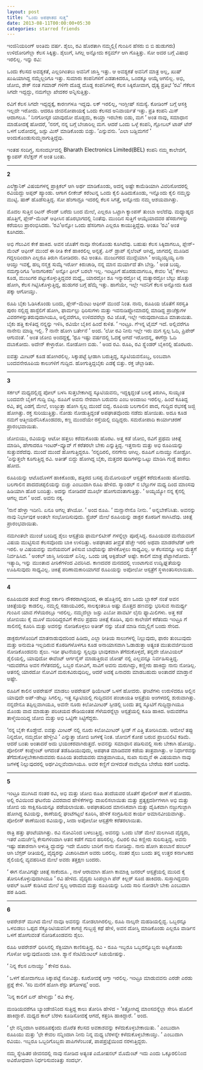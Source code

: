 ```yaml
---
layout: post
title: "ಒಂದು ಅಪಘಾತದ ಸುತ್ತ"
date: 2013-08-11T00:00:00+05:30
categories: starred friends
---
```

ಇಂಜಿನಿಯರಿಂಗ್ ಅಂತಿಮ ವರ್ಷ. ಶೈಲು, ರವಿ ಹೊರತಾಗಿ ನಮ್ಮಲ್ಲಿ( ಗುಂಪಿನ ಹೆಸರು ಬಿ ಬಿ
ಹುಡುಗರು) ಉಳಿದೋರಿಗೆಲ್ಲಾ ಕೆಲಸ ಸಿಕ್ಕಿತ್ತು. ಶೈಲುಗೆ, ಸಿಗಲ್ಲ ಅನ್ನೋದು ಕನ್ಫರ್ಮ್
ಆಗಿ ಗೊತ್ತಿತ್ತು. ಸೋ ಅದರ ಬಗ್ಗೆ ವಿಷಾಧ ಇರಲಿಲ್ಲ. ಇನ್ನು ರವಿ:
<!--more-->
ಒಂದು ಕೆಲಸದ ಅವಶ್ಯಕತೆ, ಎಲ್ಲರಿಗಿಂತಲು ಅವನಿಗೆ ಜಾಸ್ತಿ ಇತ್ತು. ಆ ಅವಶ್ಯಕತೆ ಅವನಿಗೆ
ಮಾತ್ರ ಅಲ್ಲ, ಖುಷ್ ಖುಷಿಯಾಗಿದ್ದ ನಮ್ಮೆಲ್ಲರಿಗೂ ಇತ್ತು. ಸುಮಾರು ಕಂಪನಿಗಳಿಗೆ
ಎಡತಾಕಿದರೂ, ಒಂದಕ್ಕೂ ಆಯ್ಕೆ ಆಗಲಿಲ್ಲ. ಅಭಿ, ಜೋಬಿ, ಶೇಕ್ ನಂತ ಗಮಾಡ್ ಗಳಿಗೇ ದೊಡ್ಡ
ದೊಡ್ಡ ಕಂಪನಿಗಳಲ್ಲಿ ಕೆಲಸ ಸಿಕ್ಕಿರೋವಾಗ, ಧೈತ್ಯ ಪ್ರತಿಭೆ ‘ರವಿ’ ಗೆಕೆಲಸ ಸಿಗದೇ
ಇದ್ದದ್ದು, ನಮಗೆಲ್ಲಾ ಖೇದಕರ ಅನ್ನಿಸುತ್ತಿತ್ತು.

ರವಿಗೆ ಕೆಲಸ ಸಿಗದೇ ಇದ್ದದ್ದಕ್ಕೆ, ಕಾರಣಗಳೂ ಇದ್ದವು. ಲಕ್ ಇರಲಿಲ್ಲ, ಇಂಗ್ಲೀಷ್
ಸಮಸ್ಯೆ. ಕೋಡಿಂಗ್ ಬಗ್ಗೆ ಆಸಕ್ತಿ ಇಲ್ಲದೇ ಇರೋದು. ಆದರೂ ಜೀವನೋಪಾಯಕ್ಕೆ ಒಂದು ಕೆಲಸದ
ಅನಿವಾರ್ಯತೆ ಇತ್ತು. ಪ್ರತಿ ಕಂಪನಿ ಮಿಸ್ ಆದಾಗಲೂ. ‘ ನಿನಗೋಸ್ಕರ ಯಾವುದೋ ದೊಡ್ಡದು,
ಕಾಯ್ತಾ ಇರಬೇಕು ಬಿಡು, ಮಗ ’ ಅಂತ ನಾವು, ಸಮಾಧಾನ ಮಾಡೋದಕ್ಕೆ ಹೋದರೆ, ‘ನನಗೆ, ನನ್ನ
ಬಗ್ಗೆ ಬೇಜಾರಿಲ್ಲ ಮಗ. ಆದರೆ ಒಂದು ಒಳ್ಳೆ ಕಂಪನಿ, ಗ್ಲೋಬಲ್ ಟಾಪ್ ಟೆನ್ ಒಳಗೆ
ಬರೋದನ್ನ, ಜಸ್ಟು ಮಿಸ್ ಮಾಡಿಕೊಂಡು ಬಿಡ್ತು. ‘ಎನ್ನುವನು. ‘ಎಲಾ ಬಡ್ಡಿಮಗನೆ ’
ಅಂದುಕೊಂಡುಸುಮ್ಮನಾಗುತ್ತಿದ್ದೆವು.

ಇಂತಹ ಸಂದಿಗ್ಧ, ಸುಸಂದರ್ಭದಲ್ಲಿ Bharath Electronics Limited(BEL) ಕಂಪನಿ ನಮ್ಮ
ಕಾಲೇಜಿಗೆ, ಕ್ಯಾಂಪಸ್ ಸೆಲೆಕ್ಷನ್ ಗೆ ಅಂತ ಬಂತು.

* * * * *

**2**

ಎಲೆಕ್ಟ್ರಾನಿಕ್ ವಿಷಯಗಳನ್ನ ಪ್ರಾಕ್ಟಿಕಲ್ ಆಗಿ ಅರ್ಥ ಮಾಡಿಕೊಂಡು, ಅದನ್ನ ಅಷ್ಟೇ
ಕಾಮೆಡಿಯಾಗಿ ವಿವರಿಸೋದರಲ್ಲಿ ರವಿಯದ್ದು ಅಪ್ಪರ್ ಹ್ಯಾಂಡು. ಆಗಾಗ ಲೀಕೇಜ್ ಕರೆಂಟನ್ನ
ಒಂದು ಕೈಲಿ ಹಿಡಿದುಕೊಂಡು, ಇನ್ನೊಂದು ಕೈಲಿ ನಮ್ಮನ್ನು ಮುಟ್ಟಿ. ಷಾಕ್
ಹೊಡೆಸುತ್ತಿದ್ದ. ಸೋ ಹೆಂಗಾದ್ರೂ ಇದರಲ್ಲಿ ಕೆಲಸ ಸಿಗತ್ತೆ, ಅನ್ನೋದು ನಮ್ಮ
ಆಶಯವಾಗಿತ್ತು.

ಮೊದಲ ಸುತ್ತಿನ ರಿಟನ್ ರೌಂಡ್ ಬರೆದು ಬಂದ ಮೇಲೆ, ಎಲ್ಲರೂ ಒಟ್ಟಾಗಿ ಕ್ಯಾಂಪಸ್ ತುಂಬಾ
ಅಲೆದೆವು. ಮಧ್ಯಾಹ್ನದ ಹೊತ್ತಿಗೆ, ಪ್ಲೇಸ್-ಮೆಂಟ್ ಆಫೀಸಿನ ಹೊರಭಾಗದಲ್ಲಿ ನಿಂತೆವು.
ಮುಂದಿನ ಸುತ್ತಿಗೆ ಆಯ್ಕೆಯಾದವರ ಹೆಸರುಗಳನ್ನು ಕರೆಯಲು ಪ್ರಾರಂಭಿಸಿದರು. ‘ರವಿ’ಅನ್ನೋ
ಒಂದು ಹೆಸರಿಗಾಗಿ ಎಲ್ಲರೂ ಕಾಯುತ್ತಿದ್ದೆವು. ಅಂತೂ ‘ರವಿ’ ಅಂತ ಕೂಗಿದರು.

ಅಭಿ ಗೆಲುವಿನ ಕೇಕೆ ಹಾಕಿದ. ಅವನ ಜೊತೆಗೆ ನಾವೂ ಸೇರಿಕೊಂಡು ಕೂಗಿದೆವು. ಬಹುಷಃ ಕೆಲಸ
ಸಿಕ್ಕಿದಾಗಲೂ, ಪ್ಲೇಸ್-ಮೆಂಟ್ ಆಫೀಸ್ ಮುಂದೆ ಈ ರೀತಿ ಕೇಕೆ ಹಾಕಿರಲಿಲ್ಲ ಅನ್ಸತ್ತೆ.
ಪಿನ್ ಡ್ರಾಪ್ ಸೈಲೆಂಟ್ ಆಗಿದ್ದ, ಜಾಗದಲ್ಲಿ ಮೂಡಿದ ಗದ್ದಲದಿಂದಾಗಿ ಎಲ್ಲರೂ ತಿರುಗಿ
ನೋಡಿದರು. ರವಿ ಅಂತೂ. ಮುಜುಗರದ ಮುದ್ದೆಯಾಗಿ ‘ ಅಯ್ಯಯ್ಯಯ್ಯ ಏನಾ ಆಯ್ತು ಇವಕ್ಕೆ,
ಹಲ್ಕ ನನ್ಮಕ್ಳ ಸುಮ್ಕೆ ಇರ್ರೋ ಕಿರುಚಾಡಿ, ನನ್ನ ಮಾನ ಮರ್ಯಾದೆ ತೆಗಿ ಬೇಡ್ರಿ. ’ ಅಂತ
ಬಯ್ದ. ನಮಗ್ಯಾರಿಗೂ ‘ಅನಾಗರಿಕರು’ ಅನ್ನೋ ಫೀಲ್ ಬರಲೇ ಇಲ್ಲ. ಇಂಟ್ರೂಗೆ ಹೊರಡುವಾಗಲೂ,
ಕೇವಲ ‘ಟೈ’ ಕೇಳಲು ಕೂಡ, ಮುಜುಗರ ಪಟ್ಟುಕೊಳ್ಳುತ್ತಿದ್ದವರ ಮಧ್ಯೆ,, ಯಾರದ್ದೋ ಶೂ
ಇನ್ಯಾರದ್ದೋ ಟೈ ಮತ್ಯಾರದ್ದೋ ಬೆಲ್ಟು ಹೊತ್ತು ಹೋಗಿ, ಕೆಲಸ ಗಿಟ್ಟಿಸಿಕೊಳ್ಳುತ್ತಿದ್ದ,
ಹುಡುಗರ ಬಗ್ಗೆ ಹೆಮ್ಮೆ ಇತ್ತು. ಹಾಗೆಯೇ, ಇಲ್ಲೇ ಇವನಿಗೆ ಕೆಲಸ ಅನ್ನೋದು ಕೂಡ ಪಕ್ಕಾ
ಆಗೋಯ್ತು.

ರೂಪಿ ಬೈಕು ಓಡಿಸಿಕೊಂಡು ಬಂದು, ಪ್ಲೇಸ್-ಮೆಂಟು ಆಫೀಸ್ ಮುಂದೆ ನಿಂತ. ನಾನು, ರೂಪಿಯ
ಜೊತೆಗೆ ಸರಸ್ವತಿ ಪುರಂ ನಲ್ಲಿದ್ದ ಹಾಸ್ಟೆಲಿಗೆ ಹೋಗಿ, ಫಾರ್ಮಲ್ಲು ಧಿರಿಸುಗಳು ಮತ್ತು
ಇವನುಡಿಪ್ಲೋಮಾದಲ್ಲಿ ಮಾಡಿದ್ದ ಪ್ರಾಜೆಕ್ಟುಗಳ ವಿವರಗಳನ್ನುತರುವುದಾಗಿಯೂ,
ಅಲ್ಲಿವರೆಗೂ, ಉಳಿದವರೆಲ್ಲಾ ರವಿ ಜೊತೆ, ಇಲ್ಲೇ ಇರುವುದಾಗಿಯೂ ಮಾತಾಯಿತು. ಬೈಕು ಹತ್ತಿ
ಕುಳಿತಿದ್ದ ನನ್ನನ್ನು ಇಳಿಸಿ, ರವಿಯೇ ಬೈಕಿನ ಹಿಂದೆ ಕುಳಿತ. ‘ ಇಂಟ್ರೂ. ಗೆಇನ್ನ ಟೈಮ್
ಇದೆ. ಅಲ್ಲಿವರೆಗೂ ನಾನೇನು ಮಾಡ್ಲಿ ಇಲ್ಲಿ. ? ನಾನೇ ಹೋಗಿ ಬರ್ತೇನೆ ’ ಅಂದ. ‘ಲೋ ರವಿ
ನೀನು ಇಲ್ಲೇ ಇರು ಮಗ ಸ್ವಲ್ಪ ಓದಿ, ಪ್ರಿಪೇರ್ ಆಗುವಂತೆ. ’ ಅಂತ ಜೋಬಿ ಅಂದದ್ದಕ್ಕೆ,
‘ಥೂ ಇಷ್ಟು ವರ್ಷದಲ್ಲಿ ಓದಕ್ಕೆ ಆಗದೆ ಇರೋದನ್ನ, ಈಗೆನ್ಲಾ ಓದಿ ದಬಾಕೋದು. ಅದೇನ್
ಕೇಳ್ತಾರೋ. ನೋಡೋಣ ಬಿಡು. ’ ಅಂದ ರವಿ. ರೂಪಿ, ರವಿ ಸ್ಪ್ಲೆಂಡರ್ ಬೈಕಿನಲ್ಲಿ ಹೊರಟರು.

ಐವತ್ತು ಮೀಟರ್ ಕೂಡ ಹೋಗಿರಲಿಲ್ಲ. ಸಿಕ್ಕಾಪಟ್ಟೆ ಸ್ಪೀಡಾಗಿ ಬರುತ್ತಿದ್ದ,
ಸ್ಕೂಟಿಯವನೊಬ್ಬ, ಲಂಬವಾಗಿ ಬಂದವನೇರೂಪಿಯ ಕಾಲುಗಳಿಗೆ ಗುದ್ದಿದ. ಹೋಗುತ್ತಿದ್ದಬೈಕು
ಎಡಕ್ಕೆ ಬಿತ್ತು. ರಕ್ತ ಚೆಲ್ಲಾಡಿತು.

* * * * *

**3**

ಸರ್ಕಲ್ ಮಧ್ಯದಲ್ಲಿದ್ದ ಪೋಲ್ ಬಳಸಿ ಸುತ್ತಬೇಕಾಗಿದ್ದ ಸ್ಕೂಟಿಯವನು, ಇದ್ದಕ್ಕಿದ್ದಂತೆ
ಬಲಕ್ಕೆ ತಿರುಗಿಸಿ, ಸುಯ್ಯಂತ ಬಂದವನೇ ಬೈಕಿಗೆ ಗುದ್ದಿ ಬಿಟ್ಟ. ರೂಪಿಗೆ ಅವನು ನೇರವಾಗಿ
ಬರುವನು ಎಂಬ ಅಂದಾಜು ಇರಲಿಲ್ಲ. ಹಿಂದೆ ಕೂತಿದ್ದ ರವಿ, ತನ್ನ ಎಡಗೈ ಮೇಲೆ, ಉಜ್ಜುತ್ತಾ
ಹೋಗಿ ಸ್ವಲ್ಪ ಮುಂದೆ ಬಿದ್ದ. ರೂಪಿಯ ಬಲಗಾಲಿನ ಪಾದ, ಗುದ್ದಿದ ರಭಸಕ್ಕೆ ಜಜ್ಜಿ
ಹೋಗಿತ್ತು. ರಕ್ತ ಸುರಿಯುತ್ತಿತ್ತು. ನೋಡು ನೋಡುತ್ತಿದ್ದಂತೆ ಅಪಘಾತವೊಂದು ನಡೆದು
ಹೋಯಿತು. ಅದೂ ಕೂಡ ನಮಗೆ ಆತ್ಮೀಯರೆನಿಸಿಕೊಂಡವರು, ಕಣ್ಣ ಮುಂದೆಯೇ ರಸ್ತೆಯಲ್ಲಿ
ಬಿದ್ದಿದ್ದರು. ಸಮರೋಪಾದಿ ಕಾರ್ಯಾಚರಣೆ ಪ್ರಾರಂಭವಾಯಿತು.

ಜೋಬಿಯು, ರವಿಯನ್ನು ಆಟೋ ಹತ್ತಲು ಕರೆದುಕೊಂಡು ಹೊರಟ. ಅತ್ತ ಕಡೆ ಜೋಬಿ, ರವಿಗೆ ಪ್ರಥಮ
ಚಿಕಿತ್ಸೆ ಮಾಡಿಸಿ, ಹೇಗಾದರೂ ಇಂಟರ್-ವ್ಯೂವ್ ಗೆ ಕರೆತರಲೇ ಬೇಕು ಎನ್ನುತ್ತಿದ್ದ.
ಇತ್ತನಾನು ಮತ್ತು ಅಭಿ ರೂಪಿಯನ್ನು ಸುತ್ತುವರೆದೆವು. ಮುಂದೆ ಮುಂದೆ ಹೋಗುತ್ತಿದ್ದರೂ.
‘ನನ್ನದಿರಲಿ, ನನಗೇನು ಆಗಿಲ್ಲ. ರೂಪಿಗೆ ಏನಾಯ್ತು ನೋಡ್ರೋ. ‘ಎನ್ನುತ್ತಲೇ
ಕೂಗುತ್ತಿದ್ದ ರವಿ. ಅತೀತ್ ಬಿದ್ದು ಹೋಗಿದ್ದ ಬೈಕು, ಮತ್ತದರ ಪುಡಿಗಳನ್ನುಒಟ್ಟು
ಮಾಡಿಸಿ ಗುಡ್ಡೆ ಹಾಕಲು ಹೋದ.

ರೂಪಿಯನ್ನು ಆಟೊದೊಳಗೆ ಹಾಕಿಕೊಂಡು, ಹತ್ತಿರದ ಬಸಪ್ಪ ಮೆಮೋರಿಯಲ್ ಆಸ್ಪತ್ರೆಗೆ
ಕರೆದುಕೊಂಡು ಹೋದೆವು. ಬಲಗಾಲಿನ ಪಾದದಚಪ್ಪಲಿಯನ್ನು ಬಿಚ್ಚು ಎಂಬುದಾಗಿ ರೂಪಿ ಹೇಳಿದ.
ಸ್ಯಾಂಡಲ್ ನ ಬೆಲ್ಟುಗಳ ಮಧ್ಯ ದಿಂದ ಮಾಂಸವು ಹಿಡಿಯಾಗಿ ಹೊರ ಬಂದಿತ್ತು. ಅದನ್ನು
ನೋಡಿದರೆ ಮೂರ್ಛೆ ಹೋಗುವಂತಾಗುತ್ತಿತ್ತು. ‘ ಅಯ್ಯಯ್ಯೋ ನನ್ನ ಕೈನಲ್ಲಿ ಆಗಲ್ಲ ಮಗ ’
ಅಂದೆ. ಅವನು ನಕ್ಕ.

‘ನಾನೆ ಹೇಳ್ತಾ ಇದೀನಿ. ಏನೂ ಆಗಲ್ಲ ತೆಗಿಯೋ. ’ ಅಂದ ರೂಪಿ. ‘ ಮನ್ಷಾನೇನೊ ನೀನು. ’
ಅನ್ನಬೇಕೆನಿಸಿತು. ಅವನನ್ನು ನಾವು ನಿರ್ಭಾವುಕ ಅಂತಲೇ ಸಂಭೋದಿಸುವುದು. ಸ್ಟ್ರೆಚರ್
ಮೇಲೆ ರೂಪಿಯನ್ನು ಡಾಕ್ಟರ ಕೊಠಡಿಗೆ ಸಾಗಿಸಿದೆವು. ಚಿಕಿತ್ಸೆ ಪ್ರಾರಂಭವಾಯಿತು.

ನಮಗಿಂತಲೇ ಮುಂಚೆ ಬಂದಿದ್ದ ಶೈಲು ಆಸ್ಪತ್ರೆಯ ಫಾರ್ಮಲಿಟೀಸ್ ಗಳನ್ನೆಲ್ಲಾ ಪೂರೈಸಿದ್ದ.
ರೂಪಿಯವರ ಮನೆಯವರಿಗೆ ವಿಷಯ ಮುಟ್ಟಿಸುವ ಕೆಲಸವೊಂದು ಬಾಕಿ ಉಳಿದಿತ್ತು. ಅಪಘಾತದ
ತೀವ್ರತೆ ಹೆಚ್ಚೇ ಇರಲಿ ಅಥವಾ ಮಾಡರೇಟೆಡ್ ಆಗೇ ಇರಲಿ. ಆ ವಿಷಯವನ್ನು ಮನೆಯವರಿಗೆ
ತಿಳಿಸುವ ಬಾಧೆಯನ್ನು ಹೇಳಿಕೊಳ್ಳಲು ಸಾಧ್ಯವಿಲ್ಲ. ಆ ಕೆಲಸವನ್ನೂ ಅಭಿ ಮೆತ್ತಗೆ
ನಿರ್ವಹಿಸಿದ. ‘ ಅಂಕಲ್ ಜಾಸ್ತಿ ಸೀರಿಯಸ್ ಏನಿಲ್ಲ. ಒಂದು ಚಿಕ್ಕ ಆಕ್ಸಿಡೆಂಟ್ ಅಷ್ಟೇ.
ಕಾಲಿಗೆ ಮಾತ್ರ ಪೆಟ್ಟಾಗಿರೋದು. ’ ಇತ್ಯಾದಿ, ಇನ್ನು ಮುಂತಾದ ಪೀಠಿಕೆಗಳಿಂದ ವಿವರಿಸಿದ.
ಕಾಣದವರ ಮನದದಲ್ಲಿ ಉಂಟಾಗುವ ಉದ್ವಿಘ್ನತೆಯನ್ನು ಊಹಿಸುವುದು ಸಾಧ್ಯವಿಲ್ಲ. ಚಿಕಿತ್ಸೆ
ಪರಿಣಾಮಕಾರಿಯಾಗದೆ ರೂಪಿಯನ್ನು ಅಪೋಲೋ ಆಸ್ಪತ್ರೆಗೆ ಸ್ಥಳಾಂತರಿಸಲಾಯಿತು.

* * * * *

**4**

ರೂಪಿಯವರ ತಂದೆ ಕೇಂದ್ರ ಸರ್ಕಾರಿ ನೌಕರರಾಗಿದ್ದರಿಂದ, ಈ ಹೊತ್ತಿನಲ್ಲಿ ಹಣ ಒಂದು
ಬ್ಲಾಕರ್ ನಂತೆ ಅವನ ಚಿಕಿತ್ಸೆಯನ್ನು ಕಾಡಲಿಲ್ಲ. ನಮ್ಮಲ್ಲಿ ಸಹಾಯವಿರಲಿ, ಸಾಲಕ್ಕಂತಲೂ
ಅಷ್ಟು ಮೊತ್ತದ ಹಣವನ್ನು ಭರಿಸುವ ಸಾಮರ್ಥ್ಯ ಗುಂಪಿನ ಯಾವ ಗೆಳೆಯರಲ್ಲೂ ಇರಲಿಲ್ಲ.
ನಮ್ಮದೆಲ್ಲಾ ಜಸ್ಟು ಎಬೋ ಪಾವರ್ಟಿ ಲೈನು ಫ್ಯಾಮಿಲಿಗಳು. ಅತ್ತ ಕಡೆ ಜೋಬಿಯು ಕೈ ಮೂಳೆ
ಮುರಿದಿದ್ದರವಿಗೆ ಕೇವಲ ಪ್ರಥಮ ಚಿಕಿತ್ಸೆ ಕೊಡಿಸಿ, ಪುನಃ ಕಾಲೇಜಿಗೆ ಕರೆತಂದು ಇಂಟ್ರೂ
ಗೆ ಸಾಲಿನಲ್ಲಿ ಕೂರಿಸಿ ಮತ್ತು ಅವನನ್ನು ನೋಡಿಕೊಳ್ಳಲು ಅತೀತ್ ನನ್ನು ಜೊತೆ ಮಾಡಿ
ನಮ್ಮಲ್ಲಿಗೆ ಬಂದು ಸೇರಿದ.

ಡಾಕ್ಟರುಗಳೊಂದಿಗೆ ಮಾತನಾಡುವುದರಿಂದ ಹಿಡಿದು, ಎಲ್ಲಾ ರೀತಿಯ ಸಾಲುಗಳಲ್ಲಿ
ನಿಲ್ಲುವುದು, ಫಾರಂ ತುಂಬುವುದು ಮತ್ತು ಅನುಮತಿ ಇಲ್ಲದಿರುವ ಕೊಠಡಿಗಳೊಳಗೂ ಕೂಡ
ಅನಾಯಾಸವಾಗಿ ಓಡಾಡುತ್ತಾ ಅತ್ಯಂತ ಮುತುವರ್ಜಿಯಿಂದ ನೋಡಿಕೊಂಡವನು ಶೈಲು. ಇಡೀ
ಘಟನೆಯನ್ನು ಸ್ವಲ್ಪವೂ ಭಾವುಕವಾಗಿ ತೆಗೆದುಕೊಳ್ಳದೆ, ತನ್ನದೇ ಜೋವಿಯಲ್ ಶೈಲಿಯಲ್ಲಿ,
ಯಾವುದೋ ಈವೆಂಟ್ ಆರ್ಗನೈಸ್ ಮಾಡುತ್ತಿರುವ ಜೋಷ್ ನಲ್ಲಿ ಎಲ್ಲವನ್ನೂ
ನಿರ್ವಹಿಸುತ್ತಿದ್ದ. ಇದುವರೆಗೂ ಅವನ ಗೆಳೆತನದಲ್ಲಿ, ಒಬ್ಬರ ನೋವಿಗೆ, ಸಾವಿಗೆ ಅವನು
ಮರುಗಿದ್ದು, ಕಣ್ಣೀರು ಹಾಕಿದ್ದು ನಾನು ನೋಡಿಲ್ಲ. ಆತನಲ್ಲಿ ಯಾರದೋ ನೋವಿಗೆ
ಮರುಕವಿರುವುದಿಲ್ಲ, ಆದರೆ ಅದಕ್ಕೆ ಏನಾದರು ಮಾಡಬಹುದು ಅಂತಾದರೆ ಮಾಡ್ತಾನೆ ಅಷ್ಟೇ.

ರೂಪಿಗೆ ಕಾಲಿನ ಆಪರೇಷನ್ ಮಾಡಲು ಆಪರೇಷನ್ ಥಿಯೇಟರ್ ಒಳಗೆ ಹೋದರು. ಘಂಟೆಗಳು ಉರುಳಿದರೂ
ಅಲ್ಲಿನ ಯಾವುದೇ ಅಪ್-ಡೇಟ್ಸು ಸಿಗಲಿಲ್ಲ. ಇತ್ತ ಸ್ಕೂಟಿಯಲ್ಲಿ ಗುದ್ದಿದವನ ಪಂಚಾಯತಿ
ಆಸ್ಪತ್ರೆಯ ಅಂಗಳದಲ್ಲಿ ಶುರುವಾಗಿತ್ತು. ನನ್ನದೇನೂ ತಪ್ಪಿಲ್ಲವಾಗಿಯೂ, ಅವನೇ ನೂರು
ಕಿಲೋಮೀಟರ್ ಸ್ಪೀಡಲ್ಲಿ ಬಂದು ತನ್ನ ಸ್ಕೂಟಿಗೆ ಗುದ್ದಿದ್ದಾಗಿಯೂ ಮೊಂಡು ವಾದ ಮಾಡುತ್ತಾ
ಪರಿಚಯದ ರೌಡಿಯಂತಹ ಗೆಳೆಯರನ್ನೆಲ್ಲಾ ಆಸ್ಪತ್ರೆಯಲ್ಲಿ ಕೂಡಿ ಹಾಕಿದ. ಅದುವರೆಗೂ
ತಾಳ್ಮೆಯಿಂದಿದ್ದ ಜೋಬಿ ಮತ್ತು ಅಭಿ ಒಟ್ಟಿಗೇ ಸಿಟ್ಟಿಗೆದ್ದರು.

‘ನನ್ನ ಬೈಕೇ ಕೊಡ್ತೇವೆ. ಐವತ್ತು ಮೀಟರ್ ನಲ್ಲಿ ನೂರು ಕಿಲೋಮೀಟರ್ ಸ್ಪೀಡ್ ಗೆ ಎತ್ತಿ
ತೋರಿಸಿಬಿಡು. ಆಮೇಲೆ ತಪ್ಪು ನಿನ್ನದೋ, ನಮ್ಮದೋ ಹೇಳ್ತೀವಿ ’ ಎನ್ನುತ್ತಾ ಜೋಬಿ
ಜಗಳಕ್ಕೆ ನಿಂತ. ಜೋಬಿಗೆ ಕೋಪ ಬರುವ ಪ್ರಾಬಬಿಲಿಟಿ ಕಡಿಮೆ. ಆದರೆ ಬಂತು ಅಂತಾದರೆ ಅದು
ಭಯಂಕರವಾಗಿರುತ್ತದೆ. ಅವನನ್ನು ಸಮಾಧಾನ ಪಡಿಸುವಲ್ಲಿ ಸಾಕು ಬೇಕಾಗಿ ಹೋಯ್ತು. ಪೋಲೀಸ್
ಕಂಪ್ಲೇಂಟ್ ಆಗದಂತೆ ತಡೆಹಿಡಿಯುವುದು, ಅಪಘಾತ ಮಾಡಿದವರ ಕಡೆಯ ತಂತ್ರವಾಗಿತ್ತು. ಆ
ನಿರ್ಧಾರವನ್ನು ತೆಗೆದುಕೊಳ್ಳಬೇಕಾಗಿರುವವರು ರೂಪಿಯ ತಂದೆಯವರು ಮಾತ್ರವಾಗಿಯೂ, ಸುಖಾ
ಸುಮ್ಮನೆ ಈ ವಿಷಯವಾಗಿ ನಾವು ಜಗಳಕ್ಕೆ ನಿಲ್ಲುವುದರಲ್ಲಿ ಅರ್ಥವಿಲ್ಲವೆಂದಾಗಿಯೂ. ಅವರ
ಕಣ್ಣಿಗೆ ಬೀಳದಂತೆ ನಾವೆಲ್ಲರೂ ಬೇರೆಯ ಕಡಗೆ ಬಂದೆವು.

* * * * *

**5**

ಇಂಟ್ರೂ ಮುಗಿಸಿದ ನಂತರ ರವಿ, ಅಭಿ ಮತ್ತು ಜೋಬಿ ರೂಪಿ ತಂದೆಯವರ ಜೊತೆಗೆ ಪೋಲೀಸ್ ಠಾಣೆ
ಗೆ ಹೋದರು. ಅಲ್ಲಿ ರವಿಯಿಂದ ಘಟನೆಯ ವಿವರವಾದ ಹೇಳಿಕೆಗಳನ್ನು ದಾಖಲಿಸಲಾಯಿತು ಮತ್ತು
ಪ್ರತ್ಯಕ್ಷದರ್ಶಿಗಳಾಗಿ ಅಭಿ ಮತ್ತು ಜೋಬಿ ಯ ಸಾಕ್ಷಿಸಹಿಯನ್ನೂ ಪಡೆಯಲಾಯಿತು.
ಅಪಘಾತದಿಂದ ಮಾನಸಿಕವಾಗಿ ಮತ್ತು ದೈಹಿಕವಾಗಿ ನಜ್ಜುಗುಜ್ಜಾಗಿ ಹೋಗಿದ್ದ ರವಿಯನ್ನು,
ಠಾಣೆಯಲ್ಲಿ ಘಂಟೆಗಟ್ಟಲೆ ಕೂರಿಸಿ, ಹೇಳಿಕೆ ಸಂಗ್ರಹಿಸುವ ಕಾರ್ಯ ಅಮಾನವೀಯವಾಗಿತ್ತು.
ಪೋಲೀಸ್ ಠಾಣೆಯಿಂದ ರವಿಯನ್ನು, ಸೀದಾ ಅಪೋಲೋ ಆಸ್ಪತ್ರೆಗೇ ಕರೆತರಲಾಯಿತು.

ರಾತ್ರಿ ಹತ್ತು ಘಂಟೆಯಾಗಿತ್ತು. ರವಿ ನೋವಿನಿಂದ ಬಳಲುತ್ತಿದ್ದ. ಅವನನ್ನು ಒಂದು ಬೆಡ್
ಮೇಲೆ ಮಲಗಿಸಿದ ವೈದ್ಯರು, ಇತರೆ ಎಮರ್ಜೆನ್ಸಿ ಕೇಸುಗಳಿಂದಾಗಿ ಆತನ ಕಡೆಗೆ ಗಮನ
ಹರಿಸಲಿಲ್ಲ. ಲಿಟರಲಿ ರವಿ ಕಣ್ಣೀರು ಸುರಿಸುತ್ತಿದ್ದ. ಅವನು ಇಷ್ಟು ಹತಾಶನಾಗಿ ಅಳುತ್ತಿ
ದ್ದುದನ್ನು ಇದೇ ಮೊದಲ ಬಾರಿಗೆ ನಾನು ನೋಡಿದ್ದು. ನಾನು ಹೋಗಿ ತುಂಬಾನೆ ಹಂಬಲ್ ಆಗಿ
ಬೆಗ್ಗರ್ ರೀತಿಯಲ್ಲಿ, ವೈದ್ಯರನ್ನು ವಿಚಾರಿಸಿದಾಗ ಅವರು ಬರಲಿಲ್ಲ. ನಂತರ ಶೈಲು ಬಂದು
ತನ್ನ ಉತ್ತರ ಕರ್ನಾಟಕದ ಶೈಲಿಯಲ್ಲಿ ವ್ಯವಹರಿಸಿದ ಮೇಲೆ ಅವರು ತತ್ತಕ್ಷಣ ಬಂದರು.

‘ ಈಗ ನೋವಿಗಷ್ಟೇ ಚಿಕಿತ್ಸೆ ಸಾಕೆಂದೂ. , ನಾಳೆ ಆರಾಮಾಗಿ ಹೋಗಿ ಕಾಮಾಕ್ಷಿ ಜನರಲ್
ಆಸ್ಪತ್ರೆಯಲ್ಲಿ ಮುರಿದ ಕೈ ತೋರಿಸಿಕೊಳ್ಳುವುದಾಗಿಯೂ ’ ರವಿ ಹೇಳಿದ. ವೈದ್ಯರು
ಸಿಂಪಲ್ಲಾಗಿ ಪೆನ್ ಕಿಲ್ಲರ್ ಸೂಜಿ ಹಾಕಿದರು. ಸುಸ್ತಾಗಿದ್ದವನು ಆಪಲ್ ಜೂಸ್ ಕುಡಿಸಿದ
ಮೇಲೆ ಸ್ವಲ್ಪ ಆರಾಮದ ಮತ್ತು ರೂಪಿಯನ್ನು ಒಂದು ಸಾರಿ ನೋಡಲೇ ಬೇಕು ಎಂಬುದಾಗಿ ಹಠ
ಹಿಡಿದ.

* * * * *

**6**

ಆಪರೇಶನ್ ಮುಗಿದ ಮೇಲೆ ನಾವೂ ಅವನನ್ನು ನೋಡಲಾಗಿರಲಿಲ್ಲ. ರೂಪಿ ನಾಲ್ಕನೇ
ಮಹಡಿಯಲ್ಲಿದ್ದ. ಒಬ್ಬರನ್ನೂ ಒಳಬಿಡಲು ಒಪ್ಪದ ಸೆಕ್ಯೂರಿಟಿಯವನಿಗೆ ಕಾಗಜ್ಜಿ ಗುಬ್ಬಜ್ಜಿ
ಕಥೆ ಹೇಳಿ, ಅವನ ದೋಸ್ತಿ ಮಾಡಿಕೊಂಡು ಎಲ್ಲರೂ ವಾರ್ಡಿನ ಒಳಗೆ ಹೋಗುವಂತೆ ನೋಡಿಕೊಂಡವನು
ಶೈಲು.

ರೂಪಿ ಆಪರೇಶನ್ ಧಿರಿಸಿನಲ್ಲಿ ಸೆಕ್ಸಿಯಾಗಿ ಕಾಣಿಸುತ್ತಿದ್ದ. ರವಿ - ರೂಪಿ ಇಬ್ಬರೂ
ಒಬ್ಬರನ್ನೊಬ್ಬರು ಅಪ್ಪಿಕೊಂಡು ಗೊಳೋ ಅನ್ನುವುದೊಂದು ಬಾಕಿ. ಶ್ಯಾನೆ ಸೆಂಟಿಮೆಂಟಲ್
ಸಿಚುಯೇಷನ್ನು.

‘ ನಿನ್ನ ಕೆಲಸ ಏನಾಯ್ತು ’ ಕೇಳಿದ ರೂಪಿ.

‘ ಒಳಗೆ ಹೋದಾಗಲೂ ಸಿಕ್ಕಾಪಟ್ಟೆ ನೋವಿತ್ತು. ಕೂರೋದಕ್ಕೆ ಆಗ್ತಾ ಇರಲಿಲ್ಲ. ಇಂಟ್ರೂ
ಮಾಡುವವನು ಎರಡೇ ಎರಡು ಪ್ರಶ್ನೆ ಕೇಳಿ. ‘ಸರಿ ಮನೆಗೆ ಹೋಗಿ ರೆಸ್ಟು ತಗೋಳಪ್ಪ’ ಅಂದ.

‘ನಿನ್ನ ಕಾಲಿಗೆ ಏನ್ ಹೇಳುದ್ರು ’ ರವಿ ಕೇಳ್ದ.

ಮಂಡಿಯವರೆಗೂ ಬ್ಯಾಂಡೇಜಿನಿಂದ ಸುತ್ತಿದ್ದ ಕಾಲು ತೋರಿಸಿ ಹೇಳಿದ - ‘ಕಿತ್ತೋಗಿದ್ದ
ಮಾಂಸವನ್ನೆಲ್ಲಾ ಸೇರಿಸಿ ಹೊಲಿಗೆ ಹಾಕಿದ್ದಾರೆ. ಮಧ್ಯದ ಕಾಲ್ ಬೆರಳು ಕೂಡಿಸೋದಕ್ಕೆ
ಆಗದೆ, ಕತ್ತರಿಸಿ ಹಾಕಿದ್ದಾರೆ. ’ ಅಂದ.

‘ ಛೇ ನನ್ನಿಂದಾಗಿ ಅಪರೂಪಕ್ಕೆಂದು ದೊರೆತ ಕೆಲಸದ ಅವಕಾಶವನ್ನು ಕಳೆದುಕೊಳ್ಳಬೇಕಾಯಿತು.
’ ಎಂಬುದಾಗಿ ರೂಪಿಯು ಮತ್ತು ‘ಛೇ ಕೇವಲ ನನ್ನಿಂದಾಗಿ ನೀನು ನಿನ್ನ ಮಧ್ಯ ಬೆರಳನ್ನೇ
ಕಳೆದುಕೊಳ್ಳಬೇಕಾಯ್ತು. ’ ಎಂಬುದಾಗಿ ರವಿಯು. ಇಬ್ಬರೂ ಒಬ್ಬರಿಗೊಬ್ಬರು ಪಾಪಿಗಳೆಂಬಂತೆ,
ಪಾಪಪ್ರಜ್ಞೆಯಿಂದ ನರಳುತ್ತಿದ್ದರು.

ನಮ್ಮ ಸ್ನೇಹಿತರ ಜೀವನದಲ್ಲಿ ನಾವು ನೋಡಿದ ಅತ್ಯಂತ ಎಮೋಷನಲ್ ಮೊಮೆಂಟ್ ಇದು ಎಂದು
ಒಕ್ಕೂರಲಿನಿಂದ ಅವಿರೋಧವಾಗಿ ನಿರ್ಧರಿಸುವಂತಿತ್ತು ಸಂದರ್ಭ.